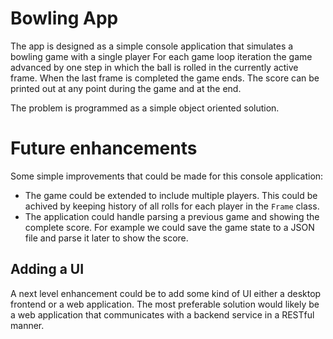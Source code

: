 # Bowling App

The app is designed as a simple console application that simulates a bowling game with a single player
For each game loop iteration the game advanced by one step in which the ball is rolled in the currently active frame. When the last frame is completed the game ends.
The score can be printed out at any point during the game and at the end.

The problem is programmed as a simple object oriented solution.

# Future enhancements

Some simple improvements that could be made for this console application:

- The game could be extended to include multiple players. This could be achived by keeping history of all rolls for each player in the `Frame` class.
- The application could handle parsing a previous game and showing the complete score. For example we could save the game state to a JSON file and parse it later to show the score.

## Adding a UI

A next level enhancement could be to add some kind of UI either a desktop frontend or a web application. The most preferable solution would likely be a web application that communicates with a backend service in a RESTful manner.

